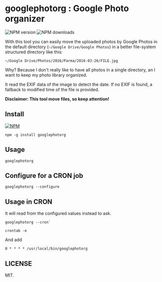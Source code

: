 # googlephotorg : Google Photo organizer

![NPM version](https://img.shields.io/npm/dm/googlephotorg.svg)
![NPM downloads](https://img.shields.io/npm/dt/googlephotorg.svg)

With this tool you can easily move the uploaded photos by Google Photos in the default directory (`~/Google Drive/Google Photos`) in a better file-system structured directory like this:

`~/Google Drive/Photos/2016/Parma/2016-03-26/FILE.jpg`

Why? Because I don't really like to have all photos in a single directory, an I want to keep my photo library organized.

It read the EXIF data of the image to detect the date. If no EXIF is found, a fallback to modified time of the file is provided. 

**Disclaimer: This tool move files, so keep attention!**

## Install

[![NPM](https://nodei.co/npm/googlephotorg.png)](https://npmjs.org/package/googlephotorg)


```
npm -g install googlephotorg
```

## Usage

```
googlephotorg
```

## Configure for a CRON job

```
googlephotorg --configure
```

## Usage in CRON

It will read from the configured values instead to ask.

```
googlephotorg --cron`
```

```
crontab -e
```

And add 

```
0 * * * * /usr/local/bin/googlephotorg
```

## LICENSE

MIT.